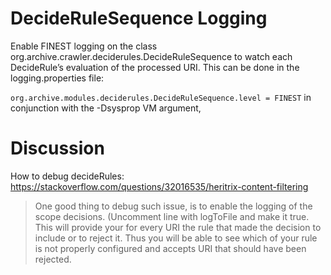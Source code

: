 # DecideRuleSequence Logging
Enable FINEST logging on the class org.archive.crawler.deciderules.DecideRuleSequence to watch each DecideRule’s evaluation of the processed URI. This can be done in the logging.properties file:

`org.archive.modules.deciderules.DecideRuleSequence.level = FINEST`
in conjunction with the -Dsysprop VM argument,


# Discussion
How to debug decideRules:  
https://stackoverflow.com/questions/32016535/heritrix-content-filtering

>One good thing to debug such issue, is to enable the logging of the scope decisions. (Uncomment line with logToFile and make it true. This will provide your for every URI the rule that made the decision to include or to reject it. Thus you will be able to see which of your rule is not properly configured and accepts URI that should have been rejected.
